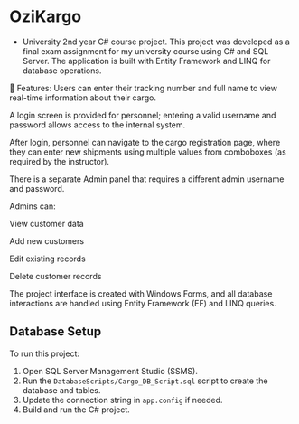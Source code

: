 # OziKargo
- University 2nd year C# course project.
This project was developed as a final exam assignment for my university course using C# and SQL Server. The application is built with Entity Framework and LINQ for database operations.

🔧 Features:
Users can enter their tracking number and full name to view real-time information about their cargo.

A login screen is provided for personnel; entering a valid username and password allows access to the internal system.

After login, personnel can navigate to the cargo registration page, where they can enter new shipments using multiple values from comboboxes (as required by the instructor).

There is a separate Admin panel that requires a different admin username and password.

Admins can:

View customer data

Add new customers

Edit existing records

Delete customer records

The project interface is created with Windows Forms, and all database interactions are handled using Entity Framework (EF) and LINQ queries.

## Database Setup

To run this project:

1. Open SQL Server Management Studio (SSMS).
2. Run the `DatabaseScripts/Cargo_DB_Script.sql` script to create the database and tables.
3. Update the connection string in `app.config` if needed.
4. Build and run the C# project.
